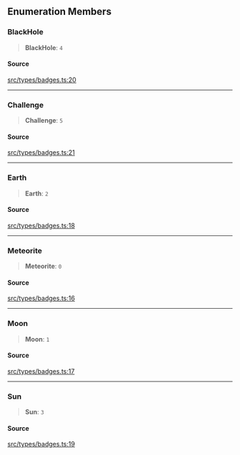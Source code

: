 ## Enumeration Members

### BlackHole

> **BlackHole**: `4`

#### Source

[src/types/badges.ts:20](https://github.com/bhavjitChauhan/khan-api/blob/214cc6672777162cd3ec638a3ad3a22f7fe37e04/src/types/badges.ts#L20)

***

### Challenge

> **Challenge**: `5`

#### Source

[src/types/badges.ts:21](https://github.com/bhavjitChauhan/khan-api/blob/214cc6672777162cd3ec638a3ad3a22f7fe37e04/src/types/badges.ts#L21)

***

### Earth

> **Earth**: `2`

#### Source

[src/types/badges.ts:18](https://github.com/bhavjitChauhan/khan-api/blob/214cc6672777162cd3ec638a3ad3a22f7fe37e04/src/types/badges.ts#L18)

***

### Meteorite

> **Meteorite**: `0`

#### Source

[src/types/badges.ts:16](https://github.com/bhavjitChauhan/khan-api/blob/214cc6672777162cd3ec638a3ad3a22f7fe37e04/src/types/badges.ts#L16)

***

### Moon

> **Moon**: `1`

#### Source

[src/types/badges.ts:17](https://github.com/bhavjitChauhan/khan-api/blob/214cc6672777162cd3ec638a3ad3a22f7fe37e04/src/types/badges.ts#L17)

***

### Sun

> **Sun**: `3`

#### Source

[src/types/badges.ts:19](https://github.com/bhavjitChauhan/khan-api/blob/214cc6672777162cd3ec638a3ad3a22f7fe37e04/src/types/badges.ts#L19)
